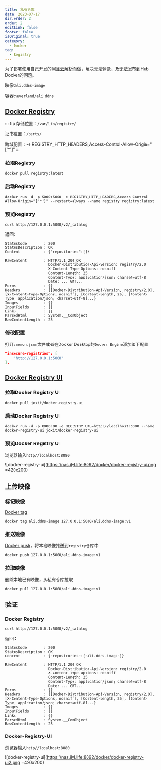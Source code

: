 ```yaml
---
title: 私有仓库
date: 2023-07-17
dir.order: 2
order: 2
editLink: false
footer: false
isOriginal: true
category:
  - Docker
tag:
  - Registry
---
```


为了部署使用自己开发的[阿里云解析](aliyun-ddns.md)而做，解决无法登录，及无法发布到Hub Docker的问题。

映像:`ali.ddns-image`

容器:`neverland/ali.ddns`

## [Docker Registry](https://docs.docker.com/registry/)

::: tip
存储位置：`/var/lib/registry/`

证书位置：`/certs/`

跨域配置：-e REGISTRY_HTTP_HEADERS_Access-Control-Allow-Origin="['*']"
:::

### 拉取Registry

```command prompt
docker pull registry:latest
```

### 启动Registry

```command prompt
docker run -d -p 5000:5000 -e REGISTRY_HTTP_HEADERS_Access-Control-Allow-Origin="['*']" --restart=always --name registry registry:latest
```

### 预览Registry

```command prompt
curl http://127.0.0.1:5000/v2/_catalog
```

返回:

```text{3}
StatusCode        : 200
StatusDescription : OK
Content           : {"repositories":[]}

RawContent        : HTTP/1.1 200 OK
                    Docker-Distribution-Api-Version: registry/2.0
                    X-Content-Type-Options: nosniff
                    Content-Length: 25
                    Content-Type: application/json; charset=utf-8
                    Date: ... GMT...
Forms             : {}
Headers           : {[Docker-Distribution-Api-Version, registry/2.0], [X-Content-Type-Options, nosniff], [Content-Length, 25], [Content-Type, application/json; charset=utf-8]...}
Images            : {}
InputFields       : {}
Links             : {}
ParsedHtml        : System.__ComObject
RawContentLength  : 25
```

### 修改配置

打开`daemon.json`文件或者在Docker Desktop的`Docker Engine`添加如下配置

```json
"insecure-registries": [
    "http://127.0.0.1:5000"
],
```

## [Docker Registry UI](https://helm.joxit.dev/charts/docker-registry-ui/)

### 拉取Docker Registry UI

```command prompty
docker pull joxit/docker-registry-ui
```

### 启动Docker Registry UI

```command prompty
docker run -d -p 8080:80 -e REGISTRY_URL=http://localhost:5000 --name docker-registry-ui joxit/docker-registry-ui
```

### 预览Docker Registry UI

浏览器输入`http//localhost:8080`

![docker-registry-ui](https://nas.ilyl.life:8092/docker/docker-registry-ui.png =420x200)

## 上传映像

### 标记映像

[Docker tag](https://docs.docker.com/engine/reference/commandline/tag/)

```command prompt
docker tag ali.ddns-image 127.0.0.1:5000/ali.ddns-image:v1
```

### 推送镜像

[Docker push](https://docs.docker.com/engine/reference/commandline/push/)，将本地映像推送到`registry`仓库中

```command prompt
docker push 127.0.0.1:5000/ali.ddns-image:v1
```

### 拉取映像

删除本地已有映像，从私有仓库拉取

```command prompt
docker pull 127.0.0.1:5000/ali.ddns-image:v1
```

## 验证

### Docker Registry

```command prompt
curl http://127.0.0.1:5000/v2/_catalog
```

返回：

```text{3}
StatusCode        : 200
StatusDescription : OK
Content           : {"repositories":["ali.ddns-image"]}

RawContent        : HTTP/1.1 200 OK
                    Docker-Distribution-Api-Version: registry/2.0
                    X-Content-Type-Options: nosniff
                    Content-Length: 25
                    Content-Type: application/json; charset=utf-8
                    Date: ... GMT...
Forms             : {}
Headers           : {[Docker-Distribution-Api-Version, registry/2.0], [X-Content-Type-Options, nosniff], [Content-Length, 25], [Content-Type, application/json; charset=utf-8]...}
Images            : {}
InputFields       : {}
Links             : {}
ParsedHtml        : System.__ComObject
RawContentLength  : 25
```

### Docker-Registry-UI

浏览器输入`http//localhost:8080`

![docker-registry-ui](https://nas.ilyl.life:8092/docker/docker-registry-ui2.png =420x200)
